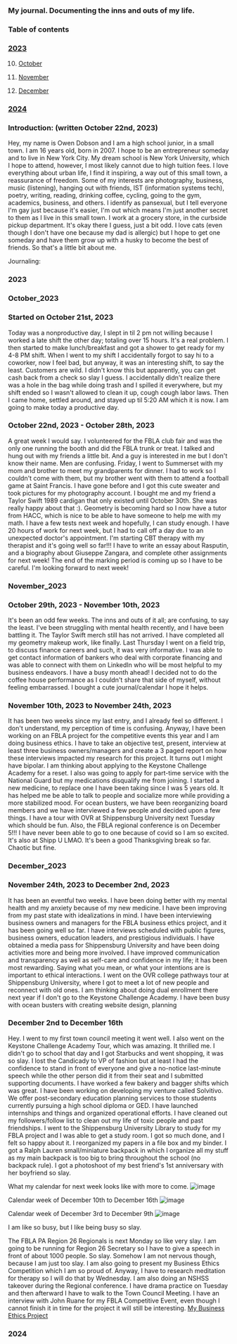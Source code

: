 ### My journal. Documenting the inns and outs of my life. 


### Table of contents

### [2023](#2023)

10. [October](#October_2023)

11. [November](#November_2023)

12. [December](#December_2023)

### [2024](#2024) 



### Introduction: (written October 22nd, 2023)
Hey, my name is Owen Dobson and I am a high school junior, in a small town. I am 16 years old, born in 2007. I hope to be an entrepreneur someday and to live in New York City. My dream school is New York University, which I hope to attend, however, I most likely cannot due to high tuition fees. I love everything about urban life, I find it inspiring, a way out of this small town, a reassurance of freedom. Some of my interests are photography, business, music (listening), hanging out with friends, IST (information systems tech), poetry, writing, reading, drinking coffee, cycling, going to the gym, academics, business, and others. I identify as pansexual, but I tell everyone I'm gay just because it's easier, I'm out which means I'm just another secret to them as I live in this small town. I work at a grocery store, in the curbside pickup department. It's okay there I guess, just a bit odd. I love cats (even though I don't have one because my dad is allergic) but I hope to get one someday and have them grow up with a husky to become the best of friends. So that's a little bit about me.

Journaling:

### 2023

### October_2023

### Started on October 21st, 2023
Today was a nonproductive day, I slept in til 2 pm not willing because I worked a late shift the other day; totaling over 15 hours. It's a real problem. I then started to make lunch/breakfast and got a shower to get ready for my 4-8 PM shift. When I went to my shift I accidentally forgot to say hi to a coworker, now I feel bad, but anyway, it was an interesting shift, to say the least. Customers are wild. I didn't know this but apparently, you can get cash back from a check so slay I guess. I accidentally didn't realize there was a hole in the bag while doing trash and I spilled it everywhere, but my shift ended so I wasn't allowed to clean it up, cough cough labor laws. Then I came home, settled around, and stayed up til 5:20 AM which it is now. I am going to make today a productive day.

### October 22nd, 2023 - October 28th, 2023
A great week I would say. I volunteered for the FBLA club fair and was the only one running the booth and did the FBLA trunk or treat. I talked and hung out with my friends a little bit. And a guy is interested in me but I don't know their name. Men are confusing. Friday, I went to Summerset with my mom and brother to meet my grandparents for dinner. I had to work so I couldn't come with them, but my brother went with them to attend a football game at Saint Francis. I have gone before and I got this cute sweater and took pictures for my photography account. I bought me and my friend a Taylor Swift 1989 cardigan that only existed until October 30th. She was really happy about that :). Geometry is becoming hard so I now have a tutor from HACC, which is nice to be able to have someone to help me with my math. I have a few tests next week and hopefully, I can study enough. I have 20 hours of work for next week, but I had to call off a day due to an unexpected doctor's appointment. I'm starting CBT therapy with my therapist and it's going well so far!!! I have to write an essay about Rasputin, and a biography about Giuseppe Zangara, and complete other assignments for next week! The end of the marking period is coming up so I have to be careful. I'm looking forward to next week!

### November_2023
### October 29th, 2023 - November 10th, 2023
It's been an odd few weeks. The inns and outs of it all; are confusing, to say the least. I've been struggling with mental health recently, and I have been battling it. The Taylor Swift merch still has not arrived. I have completed all my geometry makeup work, like finally. Last Thursday I went on a field trip, to discuss finance careers and such, it was very informative. I was able to get contact information of bankers who deal with corporate financing and was able to connect with them on LinkedIn who will be most helpful to my business endeavors. I have a busy month ahead! I decided not to do the coffee house performance as I couldn't share that side of myself, without feeling embarrassed. I bought a cute journal/calendar I hope it helps.

### November 10th, 2023 to November 24th, 2023
It has been two weeks since my last entry, and I already feel so different. I don't understand, my perception of time is confusing. Anyway, I have been working on an FBLA project for the competitive events this year and I am doing business ethics. I have to take an objective test, present, interview at least three business owners/managers and create a 3 paged report on how these interviews impacted my research for this project. It turns out I might have bipolar. I am thinking about applying to the Keystone Challenge Academy for a reset. I also was going to apply for part-time service with the National Guard but my medications disqualify me from joining. I started a new medicine, to replace one I have been taking since I was 5 years old. It has helped me be able to talk to people and socialize more while providing a more stabilized mood. For ocean busters, we have been reorganizing board members and we have interviewed a few people and decided upon a few things. I have a tour with OVR at Shippensburg University next Tuesday which should be fun. Also, the FBLA regional conference is on December 5!!! I have never been able to go to one because of covid so I am so excited. It's also at Shipp U LMAO. It's been a good Thanksgiving break so far. Chaotic but fine.

### December_2023

### November 24th, 2023 to December 2nd, 2023
It has been an eventful two weeks. I have been doing better with my mental health and my anxiety because of my new medicine. I have been improving from my past state with idealizations in mind. I have been interviewing business owners and managers for the FBLA business ethics project, and it has been going well so far. I have interviews scheduled with public figures, business owners, education leaders, and prestigious individuals. I have obtained a media pass for Shippensburg University and have been doing activities more and being more involved. I have improved communication and transparency as well as self-care and confidence in my life; it has been most rewarding. Saying what you mean, or what your intentions are is important to ethical interactions. I went on the OVR college pathways tour at Shippensburg University, where I got to meet a lot of new people and reconnect with old ones. I am thinking about doing dual enrollment there next year if I don't go to the Keystone Challenge Academy. I have been busy with ocean busters with creating website design, planning

### December 2nd to December 16th 
Hey. I went to my first town council meeting it went well. I also went on the Keystone Challenge Academy Tour, which was amazing. It thrilled me. I didn't go to school that day and I got Starbucks and went shopping, it was so slay. I lost the Candicady to VP of fashion but at least I had the confidence to stand in front of everyone and give a no-notice last-minute  speech while the other person did it from their seat and I submitted supporting documents. I have worked a few bakery and bagger shifts which was great. I have been working on developing my venture called Solvitivo. We offer post-secondary education planning services to those students currently pursuing a high school diploma or GED. I have launched internships and things and organized operational efforts. I have cleaned out my followers/follow list to clean out my life of toxic people and past friendships. I went to the Shippensburg University Library to study for my FBLA project and I was able to get a study room. I got so much done, and I felt so happy about it. I reorganized my papers in a file box and my binder. I got a Ralph Lauren small/miniature backpack in which I organize all my stuff as my main backpack is too big to bring throughout the school (no backpack rule). I got a photoshoot of my best friend's 1st anniversary with her boyfriend so slay. 

What my calendar for next week looks like with more to come.
![image](/cal17thto23rddec.PNG)


Calendar week of December 10th to December 16th 
![image](cal10thto16thdec.PNG)

Calendar week of December 3rd to December 9th
![image](cal3rdto9thdec.PNG)

I am like so busy, but I like being busy so slay. 

The FBLA PA Region 26 Regionals is next Monday so like very slay. I am going to be running for Region 26 Secretary so I have to give a speech in front of about 1000 people. So slay. Somehow I am not nervous though, because I am just too slay. I am also going to present my Business Ethics Competition which I am so proud of. Anyway, I have to research meditation for therapy so I will do that by Wednesday. I am also doing an NSHSS takeover during the Regional conference. I have drama practice on Tuesday and then afterward I have to walk to the Town Council Meeting. I have an interview with John Ruane for my FBLA Competitive Event, even though I cannot finish it in time for the project it will still be interesting. [My Business Ethics Project](https://wiki.owendobson.com/notebook#Business_Ethics_Project_23/24)



### 2024

